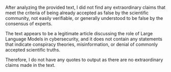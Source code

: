 After analyzing the provided text, I did not find any extraordinary claims that meet the criteria of being already accepted as false by the scientific community, not easily verifiable, or generally understood to be false by the consensus of experts.

The text appears to be a legitimate article discussing the role of Large Language Models in cybersecurity, and it does not contain any statements that indicate conspiracy theories, misinformation, or denial of commonly accepted scientific truths.

Therefore, I do not have any quotes to output as there are no extraordinary claims made in the text.
